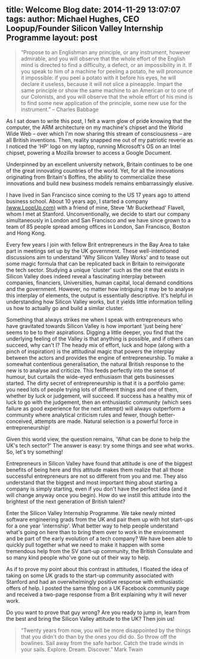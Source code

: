 title: Welcome Blog
date: 2014-11-29 13:07:07
tags:
author: Michael Hughes, CEO Loopup/Founder Silicon Valley Internship Programme
layout: post
---

> “Propose to an Englishman any principle, or any instrument, however admirable, and you will observe that the whole effort of the English mind is directed to find a difficulty, a defect, or an impossibility in it. If you speak to him of a machine for peeling a potato, he will pronounce it impossible: if you peel a potato with it before his eyes, he will declare it useless, because it will not slice a pineapple. Impart the same principle or show the same machine to an American or to one of our Colonists, and you will observe that the whole effort of his mind is to find some new application of the principle, some new use for the instrument.” – Charles Babbage

<!-- more -->

As I sat down to write this post, I felt a warm glow of pride knowing that the computer, the ARM architecture on my machine's chipset and the World Wide Web – over which I'm now sharing this stream of consciousness – are all British inventions.  Then, reality snapped me out of my patriotic reverie as I noticed the 'HP' logo on my laptop, running Microsoft's OS on an Intel chipset, powering a Mozilla browser to access a Google Document.

Underpinned by an excellent university network, Britain continues to be one of the great innovating countries of the world.  Yet, for all the innovations originating from Britain's Boffins, the ability to commercialize these innovations and build new business models remains embarrassingly elusive.

I have lived in San Francisco since coming to the US 17 years ago to attend business school.  About 10 years ago, I started a company [(www.LoopUp.com)](http://www.loopup.com) with a friend of mine, Steve 'Mr Buckethead' Flavell, whom I met at Stanford.  Unconventionally, we decide to start our company simultaneously in London and San Francisco and we have since grown to a team of 85 people spread among offices in London, San Francisco, Boston and Hong Kong.

Every few years I join with fellow Brit entrepreneurs in the Bay Area to take part in meetings set up by the UK government.  These well-intentioned discussions aim to understand 'Why Silicon Valley Works' and to tease out some magic formula that can be replicated back in Britain to reinvigorate the tech sector.  Studying a unique 'cluster' such as the one that exists in Silicon Valley does indeed reveal a fascinating interplay between companies, financiers, Universities, human capital, local demand conditions and the government.  However, no matter how intriguing it may be to analyse this interplay of elements, the output is essentially descriptive.  It's helpful in understanding how Silicon Valley works, but it yields little information telling us how to actually go and build a similar cluster.

Something that always strikes me when I speak with entrepreneurs who have gravitated towards Silicon Valley is how important 'just being here' seems to be to their aspirations.  Digging a little deeper, you find that the underlying feeling of the Valley is that anything is possible, and if others can succeed, why can't I?  The heady mix of effort, luck and hope (along with a pinch of inspiration) is the attitudinal magic that powers the interplay between the actors and provides the engine of entrepreneurship.  To make a somewhat contentious generalisation, the natural British response to the new is to analyse and criticize.  This feeds perfectly into the sense of humour, but curtails the wide-eyed enthusiasm that gets businesses started.  The dirty secret of entrepreneurship is that it is a portfolio game: you need lots of people trying lots of different things and one of them, whether by luck or judgement, will succeed.  If success has a healthy mix of luck to go with the judgement, then an enthusiastic community (which sees failure as good experience for the next attempt) will always outperform a community where analytical criticism rules and fewer, though better-conceived, attempts are made.  Natural selection is a powerful force in entrepreneurship!

Given this world view, the question remains, 'What can be done to help the UK's tech sector?'  The answer is easy: try some things and see what works.  So, let's try something!

Entrepreneurs in Silicon Valley have found that attitude is one of the biggest benefits of being here and this attitude makes them realize that all those successful entrepreneurs are not so different from you and me.  They also understand that the biggest and most important thing about starting a company is simply starting, even if you don't have the perfect idea (and it will change anyway once you begin).  How do we instill this attitude into the brightest of the next generation of British talent?

Enter the Silicon Valley Internship Programme.  We take newly minted software engineering grads from the UK and pair them up with hot start-ups for a one year 'internship'.  What better way to help people understand what's going on here than to bring them over to work in the environment and be part of the early evolution of a tech company?  We have been able to quickly pull together what we need to make it happen with some tremendous help from the SV start-up community, the British Consulate and so many kind people who've gone out of their way to help.

As if to prove my point about this contrast in attitudes, I floated the idea of taking on some UK grads to the start-up community associated with Stanford and had an overwhelmingly positive response with enthusiastic offers of help.  I posted the same thing on a UK Facebook community page and received a two-page response from a Brit explaining why it will never work.

Do you want to prove that guy wrong?  Are you ready to jump in, learn from the best and bring the Silicon Valley attitude to the UK?  Then join us!

> “Twenty years from now, you will be more disappointed by the things that you didn't do than by the ones you did do.  So throw off the bowlines.  Sail away from the safe harbor.  Catch the trade winds in your sails.  Explore.  Dream.  Discover.”  Mark Twain